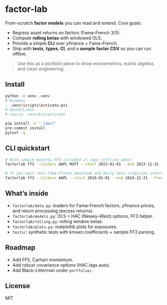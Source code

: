 # factor-lab

From-scratch **factor models** you can read and extend. Core goals:
- Regress asset returns on factors (Fama–French 3/5).
- Compute **rolling betas** with windowed OLS.
- Provide a simple **CLI** over yfinance + Fama–French.
- Ship with **tests**, **types**, **CI**, and a **sample factor CSV** so you can run offline.

> Use this as a portfolio piece to show econometrics, matrix algebra, and clean engineering.

## Install
```bash
python -m venv .venv
# Windows
. .venv\Scripts\Activate.ps1
# macOS/Linux
# source .venv/bin/activate

pip install -e ".[dev]"
pre-commit install
pytest -q
```

## CLI quickstart
```bash
# With sample monthly FF3 included in repo (offline demo)
factorlab ff3 --tickers AAPL MSFT --start 2022-01-01 --end 2023-12-31 --freq M --ff-source sample --ff-sample-path data/sample_ff3_monthly.csv

# If you want real Fama-French download and daily data (requires internet)
factorlab ff3 --tickers AAPL --start 2018-01-01 --end 2024-12-31 --freq M --ff-source download
```

## What’s inside
- `factorlab/data.py`: loaders for Fama–French factors, yfinance prices, and return processing (excess returns).
- `factorlab/models.py`: OLS + HAC (Newey–West) options, FF3 helper.
- `factorlab/rolling.py`: rolling window betas.
- `factorlab/plots.py`: matplotlib plots for exposures.
- `tests/`: synthetic tests with known coefficients + sample FF3 parsing.

## Roadmap
- Add FF5, Carhart momentum.
- Add robust covariance options (HAC lags auto).
- Add Black–Litterman under `portfolio/`.

## License
MIT
